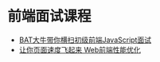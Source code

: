 # 前端面试课程

+ [BAT大牛带你横扫初级前端JavaScript面试](http://coding.imooc.com/learn/list/115.html)
+ [让你页面速度飞起来 Web前端性能优化](https://coding.imooc.com/class/130.html)
